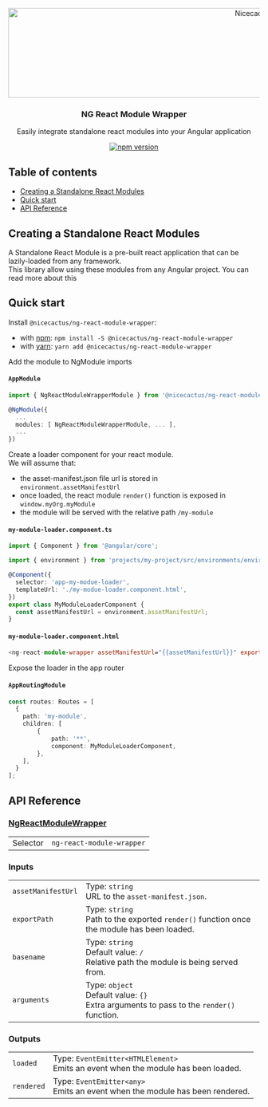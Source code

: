 <p align="center">
  <a href="https://technology.atnicecactus.gg//">
    <img src="https://app.nicecactus.gg/assets/img/logo/nicecactus-logo.svg" alt="Nicecactus logo" width="1000" height="180">
  </a>
</p>

<h3 align="center">NG React Module Wrapper</h3>

<p align="center">
  Easily integrate standalone react modules into your Angular application
</p>

<p align="center">
  <a href="https://badge.fury.io/js/%40nicecactus%2Fng-react-module-wrapper"><img src="https://badge.fury.io/js/%40nicecactus%2Fng-react-module-wrapper.svg" alt="npm version" ></a>
</p>

## Table of contents

- [Creating a Standalone React Modules](#creating-a-standalone-react-modules)
- [Quick start](#quick-start)
- [API Reference](#api-reference)

## Creating a Standalone React Modules

A Standalone React Module is a pre-built react application that can be lazily-loaded from any framework.  
This library allow using these modules from any Angular project.
You can read more about this

## Quick start

Install `@nicecactus/ng-react-module-wrapper`:

- with [npm](https://www.npmjs.com/): `npm install -S @nicecactus/ng-react-module-wrapper`
- with [yarn](https://yarnpkg.com/): `yarn add @nicecactus/ng-react-module-wrapper`

Add the module to NgModule imports

#### **`AppModule`**
```ts
import { NgReactModuleWrapperModule } from '@nicecactus/ng-react-module-wrapper';

@NgModule({
  ...
  modules: [ NgReactModuleWrapperModule, ... ],
  ...
})
```

Create a loader component for your react module.  
We will assume that:
* the asset-manifest.json file url is stored in `environment.assetManifestUrl`  
* once loaded, the react module `render()` function is exposed in `window.myOrg.myModule`
* the module will be served with the relative path `/my-module`


#### **`my-module-loader.component.ts`**
```ts
import { Component } from '@angular/core';

import { environment } from 'projects/my-project/src/environments/environment';

@Component({
  selector: 'app-my-modue-loader',
  templateUrl: './my-modue-loader.component.html',
})
export class MyModuleLoaderComponent {
  const assetManifestUrl = environment.assetManifestUrl;
}
```

#### **`my-module-loader.component.html`**
```ts
<ng-react-module-wrapper assetManifestUrl="{{assetManifestUrl}}" exportPath="myOrg.myModule" basename="/my-module"></ng-react-module-wrapper>
```

Expose the loader in the app router

#### **`AppRoutingModule`**
```ts
const routes: Routes = [
  {
    path: 'my-module',
    children: [
        {
            path: '**',
            component: MyModuleLoaderComponent,
        },
    ],
  }
];
```

## API Reference

### [NgReactModuleWrapper](https://github.com/Nicecactus/ng-react-module-wrapper/blob/master/src/lib/ng-react-module-wrapper.component.ts)

|||
|-|-|
| Selector | `ng-react-module-wrapper` |

### Inputs
|||
|-|-|
| `assetManifestUrl` | Type: `string` <br /> URL to the `asset-manifest.json`. |
| `exportPath` | Type: `string` <br /> Path to the exported `render()` function once the module has been loaded. |
| `basename` | Type: `string` <br /> Default value: `/` <br /> Relative path the module is being served from. |
| `arguments` | Type: `object` <br /> Default value: `{}` <br /> Extra arguments to pass to the `render()` function. |

### Outputs
|||
|-|-|
| `loaded` | Type: `EventEmitter<HTMLElement>` <br /> Emits an event when the module has been loaded. |
| `rendered` | Type: `EventEmitter<any>` <br /> Emits an event when the module has been rendered. |
